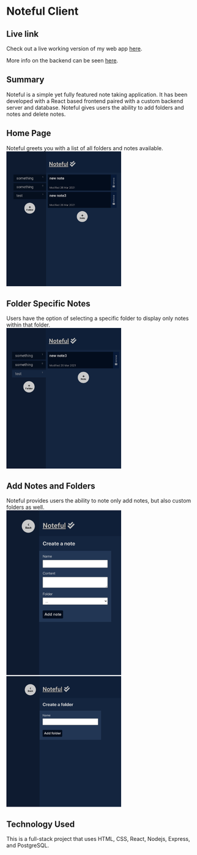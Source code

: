 # Noteful Client

## Live link
Check out a live working version of my web app <a href="https://noteful-client3.vercel.app/" target="_blank">here</a>.

More info on the backend can be seen <a href="https://github.com/KevDev90/noteful_api" target="_blank">here</a>.

## Summary
Noteful is a simple yet fully featured note taking application. It has been developed with a React based frontend paired with a custom backend server and database. Noteful gives users the ability to add folders and notes and delete notes.

## Home Page
Noteful greets you with a list of all folders and notes available.
<img src="/screenshots/home.png" width="300">


## Folder Specific Notes
Users have the option of selecting a specific folder to display only notes within that folder.\
<img src="/screenshots/selected-folder.png" width="300">

## Add Notes and Folders
Noteful provides users the ability to note only add notes, but also custom folders as well.\
<img src="/screenshots/create-note.png" width="300">\
<img src="/screenshots/create-folder.png" width="300">


## Technology Used
This is a full-stack project that uses HTML, CSS, React, Nodejs, Express, and PostgreSQL.